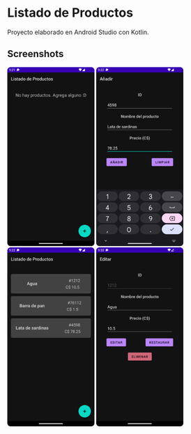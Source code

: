 # Listado de Productos

Proyecto elaborado en Android Studio con Kotlin.

## Screenshots

<img src="./images/Screenshot_20220929_212135.png" width="200" alt="Vista principal sin productos" />

<img src="./images/Screenshot_20220929_212250.png" width="200" alt="Vista de Añadir, añadiendo una Lata de sardinas" />

<img src="./images/Screenshot_20220929_212308.png" width="200" alt="Vista principal con algunos productos" />

<img src="./images/Screenshot_20220929_213328.png" width="200" alt="Vista de Editar, editando el producto de Agua" />
